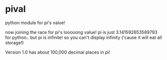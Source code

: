 # pival
python module for pi's value!

now joining the race for pi's looooong value!
pi is just 3.141592653589793 for python..
but pi is infinite!
so you can't display infinity ('cause it will eat all storage!)

Version 1.0 has about 100,000 decimal places in pi!
